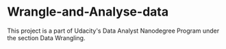 # Wrangle-and-Analyse-data
This project is a part of Udacity's Data Analyst Nanodegree Program under the section Data Wrangling.
